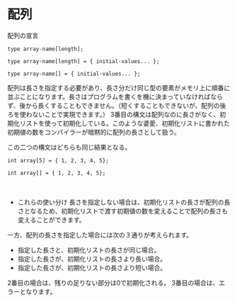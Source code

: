 # 配列
配列の宣言
```
type array-name[length];

type array-name[length] = { initial-values... };

type array-name[] = { initial-values... };
```

配列は長さを指定する必要があり、長さ分だけ同じ型の要素がメモリ上に順番に並ぶことになります。長さはプログラムを書くを機に決まっていなければならず、後から長くすることもできません。（短くすることもできないが、配列の後ろを使わないことで実現できます。）
3番目の構文は配列なのに長さがなく、初期化リストを使って初期化している。このような婆愛、初期化リストに書かれた初期値の数をコンパイラーが暗黙的に配列の長さとして扱う。

この二つの構文はどちらも同じ結果となる。
```
int array[5] = { 1, 2, 3, 4, 5};

int array[] = { 1, 2, 3, 4, 5};
```
　
- これらの使い分け
長さを指定しない場合は、初期化リストの長さが配列の長さとなるため、初期化リストで渡す初期値の数を変えることで配列の長さも変えることができます。

一方、配列の長さを指定した場合には次の３通りが考えられます。

- 指定した長さと、初期化リストの長さが同じ場合。 
- 指定した長さが、初期化リストの長さより長い場合。
- 指定した長さが、初期化リストの長さより短い場合。

2番目の場合は、残りの足りない部分は0で初期化される。
3番目の場合は、エラーとなります。


